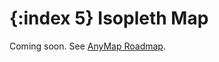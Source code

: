 {:index 5}
Isopleth Map
===========

Coming soon. See [AnyMap Roadmap](http://anychart.com/products/anymap/roadmap/).
<!--
#Maps

* [Isopleth Map](#isopleth_map)
* [Data](#data)
* [Series and Points](#series_and_points)
 * [Points](#points)
 * [Series](#series) 
* [Technical construction](#technial_construction)
* [Advantages and Disadvantages](#advantages_and_disadvanteges)
 * [Advantages](#advantages)
 * [Disadvantages](#disadvantages)

*coming_soon*

## Isopleth Map

## Data

## Series and Points

### Points

### Series

## Technical Construction

## Advantages and Disadvantages

### Advantages

### Disadvantages

-->
